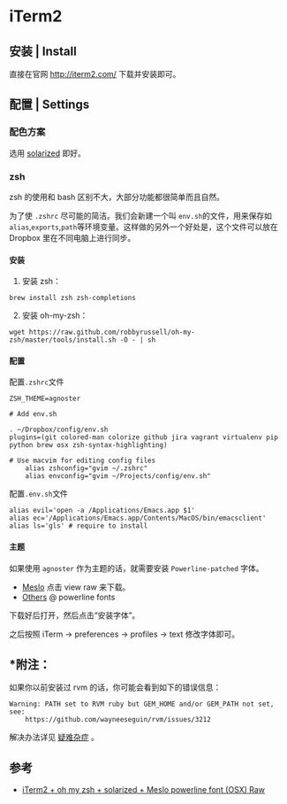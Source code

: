 # iTerm2

## 安装 | Install

直接在官网 http://iterm2.com/ 下载并安装即可。

## 配置 | Settings

### 配色方案

选用 [solarized](http://ethanschoonover.com/solarized) 即好。

### zsh

zsh 的使用和 bash 区别不大，大部分功能都很简单而且自然。

为了使 `.zshrc` 尽可能的简洁。我们会新建一个叫 `env.sh`的文件，用来保存如`alias`,`exports`,`path`等环境变量。这样做的另外一个好处是，这个文件可以放在 Dropbox 里在不同电脑上进行同步。

#### 安装

1. 安装 zsh：
```
brew install zsh zsh-completions
```

2. 安装 oh-my-zsh：
```
wget https://raw.github.com/robbyrussell/oh-my-zsh/master/tools/install.sh -O - | sh
```

#### 配置

配置`.zshrc`文件

```
ZSH_THEME=agnoster

# Add env.sh

. ~/Dropbox/config/env.sh
plugins=(git colored-man colorize github jira vagrant virtualenv pip python brew osx zsh-syntax-highlighting)

# Use macvim for editing config files
    alias zshconfig="gvim ~/.zshrc"
    alias envconfig="gvim ~/Projects/config/env.sh"
```

配置`.env.sh`文件

```
alias evil='open -a /Applications/Emacs.app $1'
alias ec='/Applications/Emacs.app/Contents/MacOS/bin/emacsclient'
alias ls='gls' # require to install 
```

#### 主题

如果使用 `agnoster` 作为主题的话，就需要安装 `Powerline-patched` 字体。

- [Meslo](https://github.com/Lokaltog/powerline-fonts/blob/master/Meslo/Meslo%20LG%20M%20DZ%20Regular%20for%20Powerline.otf) 点击 view raw 来下载。
- [Others](https://github.com/powerline/fonts) @ powerline fonts
    
下载好后打开，然后点击“安装字体”。

之后按照 iTerm -> preferences -> profiles -> text 修改字体即可。

## *附注：
如果你以前安装过 rvm 的话，你可能会看到如下的错误信息： 

```
Warning: PATH set to RVM ruby but GEM_HOME and/or GEM_PATH not set, see:
    https://github.com/wayneeseguin/rvm/issues/3212
```
解决办法详见 [疑难杂症](appendix.md) 。


## 参考

- [iTerm2 + oh my zsh + solarized + Meslo powerline font (OSX)
Raw](https://gist.github.com/kevin-smets/8568070)

